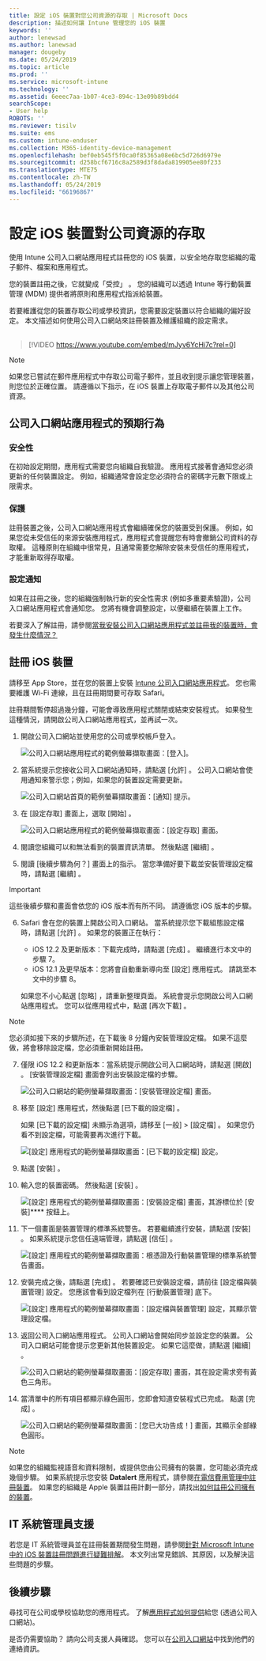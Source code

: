 ```yaml
---
title: 設定 iOS 裝置對您公司資源的存取 | Microsoft Docs
description: 描述如何讓 Intune 管理您的 iOS 裝置
keywords: ''
author: lenewsad
ms.author: lanewsad
manager: dougeby
ms.date: 05/24/2019
ms.topic: article
ms.prod: ''
ms.service: microsoft-intune
ms.technology: ''
ms.assetid: 6eeec7aa-1b07-4ce3-894c-13e09b89bdd4
searchScope:
- User help
ROBOTS: ''
ms.reviewer: tisilv
ms.suite: ems
ms.custom: intune-enduser
ms.collection: M365-identity-device-management
ms.openlocfilehash: bef0eb545f5f0ca0f85365a08e6bc5d726d6979e
ms.sourcegitcommit: d258bcf6716c8a2589d3f8dada819905ee80f233
ms.translationtype: MTE75
ms.contentlocale: zh-TW
ms.lasthandoff: 05/24/2019
ms.locfileid: "66196867"
---
```

# <a name="set-up-ios-device-access-to-your-company-resources"></a>設定 iOS 裝置對公司資源的存取  

使用 Intune 公司入口網站應用程式註冊您的 iOS 裝置，以安全地存取您組織的電子郵件、檔案和應用程式。

您的裝置註冊之後，它就變成「受控」  。 您的組織可以透過 Intune 等行動裝置管理 (MDM) 提供者將原則和應用程式指派給裝置。  

若要維護從您的裝置存取公司或學校資訊，您需要設定裝置以符合組織的偏好設定。 本文描述如何使用公司入口網站來註冊裝置及維護組織的設定需求。  
</br>
> [!VIDEO https://www.youtube.com/embed/mJyv6YcHi7c?rel=0]

> [!NOTE]
> 如果您已嘗試在郵件應用程式中存取公司電子郵件，並且收到提示讓您管理裝置，則您位於正確位置。 請遵循以下指示，在 iOS 裝置上存取電子郵件以及其他公司資源。  

## <a name="what-to-expect-from-the-company-portal-app"></a>公司入口網站應用程式的預期行為  

### <a name="security"></a>安全性  
在初始設定期間，應用程式需要您向組織自我驗證。 應用程式接著會通知您必須更新的任何裝置設定。 例如，組織通常會設定您必須符合的密碼字元數下限或上限需求。

### <a name="protection"></a>保護  
註冊裝置之後，公司入口網站應用程式會繼續確保您的裝置受到保護。 例如，如果您從未受信任的來源安裝應用程式，應用程式會提醒您有時會撤銷公司資料的存取權。 這種原則在組織中很常見，且通常需要您解除安裝未受信任的應用程式，才能重新取得存取權。  

### <a name="setting-notifications"></a>設定通知  
如果在註冊之後，您的組織強制執行新的安全性需求 (例如多重要素驗證)，公司入口網站應用程式會通知您。 您將有機會調整設定，以便繼續在裝置上工作。  

若要深入了解註冊，請參閱[當我安裝公司入口網站應用程式並註冊我的裝置時，會發生什麼情況？](https://docs.microsoft.com//intune-user-help/what-happens-if-you-install-the-company-portal-app-and-enroll-your-device-in-intune-ios)  

## <a name="enroll-your-ios-device"></a>註冊 iOS 裝置  

請移至 App Store，並在您的裝置上安裝 [Intune 公司入口網站應用程式](install-and-sign-in-to-the-intune-company-portal-app-ios.md)。 您也需要維護 Wi-Fi 連線，且在註冊期間要可存取 Safari。 

註冊期間暫停超過幾分鐘，可能會導致應用程式關閉或結束安裝程式。 如果發生這種情況，請開啟公司入口網站應用程式，並再試一次。  

1. 開啟公司入口網站並使用您的公司或學校帳戶登入。 

    ![公司入口網站應用程式的範例螢幕擷取畫面：[登入]。](./media/ios-01-cp-enroll-1903.PNG)  

2. 當系統提示您接收公司入口網站通知時，請點選 [允許]  。 公司入口網站會使用通知來警示您；例如，如果您的裝置設定需要更新。 

    ![公司入口網站首頁的範例螢幕擷取畫面：[通知] 提示。](./media/ios-04-cp-enroll-1903.PNG)  

3. 在 [設定存取]  畫面上，選取 [開始]  。  

     ![公司入口網站應用程式的範例螢幕擷取畫面：[設定存取] 畫面。](./media/ios-05-cp-enroll-1903.PNG)  

4. 閱讀您組織可以和無法看到的裝置資訊清單。 然後點選 [繼續]  。  

5. 閱讀 [後續步驟為何？]  畫面上的指示。 當您準備好要下載並安裝管理設定檔時，請點選 [繼續]  。  

 > [!IMPORTANT]
> 這些後續步驟和畫面會依您的 iOS 版本而有所不同。 請遵循您 iOS 版本的步驟。 

6. Safari 會在您的裝置上開啟公司入口網站。 當系統提示您下載組態設定檔時，請點選 [允許]  。 如果您的裝置正在執行：  
    * iOS 12.2 及更新版本：下載完成時，請點選 [完成]  。 繼續進行本文中的步驟 7。
    * iOS 12.1 及更早版本：您將會自動重新導向至 [設定] 應用程式。 請跳至本文中的步驟 8。  
 
    如果您不小心點選 [忽略]  ，請重新整理頁面。 系統會提示您開啟公司入口網站應用程式。 您可以從應用程式中，點選 [再次下載]  。

  > [!NOTE]
  > 您必須如接下來的步驟所述，在下載後 8 分鐘內安裝管理設定檔。 如果不這麼做，將會移除設定檔，您必須重新開始註冊。  

7. 僅限 iOS 12.2 和更新版本：當系統提示開啟公司入口網站時，請點選 [開啟]  。 [安裝管理設定檔]  畫面會列出安裝設定檔的步驟。

    ![公司入口網站的範例螢幕擷取畫面：[安裝管理設定檔] 畫面。](./media/ios-1904-settings-icon.PNG)  

8. 移至 [設定] 應用程式，然後點選 [已下載的設定檔]  。  

    如果 [已下載的設定檔]  未顯示為選項，請移至 [一般]   > [設定檔]  。 如果您仍看不到設定檔，可能需要再次進行下載。  

    ![[設定] 應用程式的範例螢幕擷取畫面：[已下載的設定檔] 設定。](./media/ios-1904-settings-badge.PNG)  

9. 點選 [安裝]  。  
    
10. 輸入您的裝置密碼。 然後點選 [安裝]  。    

    ![[設定] 應用程式的範例螢幕擷取畫面：[安裝設定檔] 畫面，其游標位於 [安裝]**** 按鈕上。](./media/ios-1904-password-install.PNG)  


11. 下一個畫面是裝置管理的標準系統警告。 若要繼續進行安裝，請點選 [安裝]  。 如果系統提示您信任遠端管理，請點選 [信任]  。  

    ![[設定] 應用程式的範例螢幕擷取畫面：根憑證及行動裝置管理的標準系統警告畫面。](./media/ios-15-cp-enroll-1903.PNG)  

12. 安裝完成之後，請點選 [完成]  。 若要確認已安裝設定檔，請前往 [設定檔與裝置管理]  設定。 您應該會看到設定檔列在 [行動裝置管理]  底下。   

    ![[設定] 應用程式的範例螢幕擷取畫面：[設定檔與裝置管理] 設定，其顯示管理設定檔。](./media/ios-00-cp-enroll-1903.PNG)  

13. 返回公司入口網站應用程式。 公司入口網站會開始同步並設定您的裝置。 公司入口網站可能會提示您更新其他裝置設定。 如果它這麼做，請點選 [繼續]  。  

    ![公司入口網站的範例螢幕擷取畫面：[設定存取] 畫面，其在設定需求旁有黃色三角形。](./media/ios-12-cp-enroll-1903.PNG)  

14. 當清單中的所有項目都顯示綠色圓形，您即會知道安裝程式已完成。 點選 [完成]  。   
    
    ![公司入口網站的範例螢幕擷取畫面：[您已大功告成！] 畫面，其顯示全部綠色圓形。](./media/ios-13-cp-enroll-1903.PNG)  

> [!Note]
> 如果您的組織監視語音和資料限制，或提供您由公司擁有的裝置，您可能必須完成幾個步驟。 如果系統提示您安裝 **Datalert** 應用程式，請參閱[在電信費用管理中註冊裝置](enroll-your-device-with-telecom-expense-management-ios.md)。 如果您的組織是 Apple 裝置註冊計劃一部分，請找出[如何註冊公司擁有的裝置](enroll-your-device-dep-ios.md)。  

## <a name="it-administrator-support"></a>IT 系統管理員支援  
若您是 IT 系統管理員並在註冊裝置期間發生問題，請參閱[針對 Microsoft Intune 中的 iOS 裝置註冊問題進行疑難排解](https://support.microsoft.com/en-us/help/4039809)。 本文列出常見錯誤、其原因，以及解決這些問題的步驟。  

## <a name="next-steps"></a>後續步驟  
尋找可在公司或學校協助您的應用程式。 了解[應用程式如何提供](use-managed-apps-on-your-device-ios.md)給您 (透過公司入口網站)。  

是否仍需要協助？ 請向公司支援人員確認。 您可以在[公司入口網站](https://go.microsoft.com/fwlink/?linkid=2010980)中找到他們的連絡資訊。  
